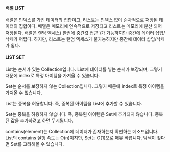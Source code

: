 
 
#### 배열 LIST
배열은 인덱스를 가진 데이터의 집합이고, 리스트는 인덱스 없이 순차적으로 저장된 데이터의 집합이다.
배열은 메모리에 연속적으로 저장되고 리스트는 메모리에 분산 되어 저장된다. 
배열은 랜덤 엑세스( 한번에 중간값 접근 )가 가능하지만 중간에 데이터 삽입/삭제가 어렵다. 하지만, 리스트는 랜덤 엑세스가 불가능하지만 중간에 데이터 삽입/삭제가 쉽다.


#### LIST SET
List는 순서가 있는 Collection입니다. List에 데이터를 넣는 순서가 보장되며, 그렇기 때문에 index로 특정 아이템을 가져올 수 있습니다.

Set는 순서를 보장하지 않는 Collection입니다. 그렇기 때문에 index로 특정 아이템을 가져올 수 없습니다.
                                               
List는 중복을 허용합니다. 즉, 중복된 아이템을 List에 추가할 수 있습니다.

Set는 중복을 허용하지 않습니다. 즉, 중복된 아이템은 Set에 추가되지 않습니다. 중복된 값을 추가하려고 하면 무시됩니다.              
              
contains(element)는 Collection에 데이터가 존재하는지 확인하는 메소드입니다. List의 contains 실행 속도는 O(n)이지만, Set는 O(1)으로 매우 빠릅니다. 탐색이 잦다면 Set를 고려해볼 수 있습니다.
